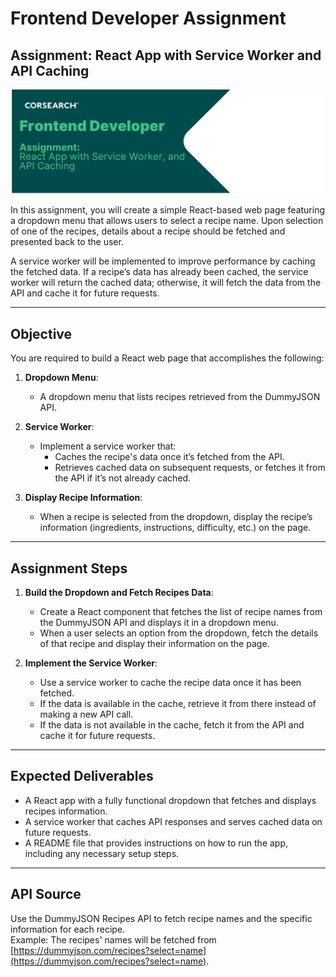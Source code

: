 # Frontend Developer Assignment

## Assignment: React App with Service Worker and API Caching

![Assignment Banner](src/assets/images/Corsearch.jpg)

In this assignment, you will create a simple React-based web page featuring a dropdown menu that allows users to select a recipe name. Upon selection of one of the recipes, details about a recipe should be fetched and presented back to the user.

A service worker will be implemented to improve performance by caching the fetched data. If a recipe’s data has already been cached, the service worker will return the cached data; otherwise, it will fetch the data from the API and cache it for future requests.

---

## Objective

You are required to build a React web page that accomplishes the following:

1. **Dropdown Menu**:

   - A dropdown menu that lists recipes retrieved from the DummyJSON API.

2. **Service Worker**:

   - Implement a service worker that:
     - Caches the recipe's data once it’s fetched from the API.
     - Retrieves cached data on subsequent requests, or fetches it from the API if it’s not already cached.

3. **Display Recipe Information**:
   - When a recipe is selected from the dropdown, display the recipe’s information (ingredients, instructions, difficulty, etc.) on the page.

---

## Assignment Steps

1. **Build the Dropdown and Fetch Recipes Data**:

   - Create a React component that fetches the list of recipe names from the DummyJSON API and displays it in a dropdown menu.
   - When a user selects an option from the dropdown, fetch the details of that recipe and display their information on the page.

2. **Implement the Service Worker**:
   - Use a service worker to cache the recipe data once it has been fetched.
   - If the data is available in the cache, retrieve it from there instead of making a new API call.
   - If the data is not available in the cache, fetch it from the API and cache it for future requests.

---

## Expected Deliverables

- A React app with a fully functional dropdown that fetches and displays recipes information.
- A service worker that caches API responses and serves cached data on future requests.
- A README file that provides instructions on how to run the app, including any necessary setup steps.

---

## API Source

Use the DummyJSON Recipes API to fetch recipe names and the specific information for each recipe.  
Example: The recipes' names will be fetched from [https://dummyjson.com/recipes?select=name](https://dummyjson.com/recipes?select=name).
